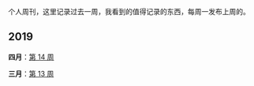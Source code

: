 个人周刊，这里记录过去一周，我看到的值得记录的东西，每周一发布上周的。

## 2019

**四月**：[第 14 周](docs/2019-14.md)

**三月**：[第 13 周](docs/2019-13.md)
